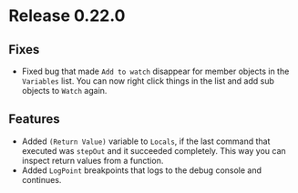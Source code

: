 # Release 0.22.0

## Fixes

- Fixed bug that made `Add to watch` disappear for member objects in the `Variables` list. You can now right click things
  in the list and add sub objects to `Watch` again.

## Features
- Added `(Return Value)` variable to `Locals`, if the last command that executed was `stepOut` and it succeeded completely.
  This way you can inspect return values from a function.
- Added `LogPoint` breakpoints that logs to the debug console and continues.
